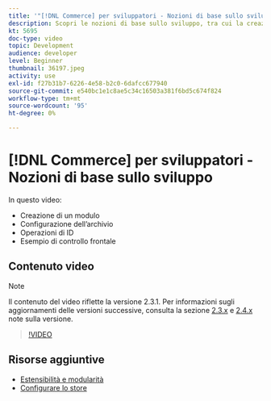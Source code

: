 ```yaml
---
title: '"[!DNL Commerce] per sviluppatori - Nozioni di base sullo sviluppo"'
description: Scopri le nozioni di base sullo sviluppo, tra cui la creazione di un modulo, la configurazione dello store, le operazioni DI ID e un esempio di controller anteriore.
kt: 5695
doc-type: video
topic: Development
audience: developer
level: Beginner
thumbnail: 36197.jpeg
activity: use
exl-id: f27b31b7-6226-4e58-b2c0-6dafcc677940
source-git-commit: e540bc1e1c8ae5c34c16503a381f6bd5c674f824
workflow-type: tm+mt
source-wordcount: '95'
ht-degree: 0%

---
```


# [!DNL Commerce] per sviluppatori - Nozioni di base sullo sviluppo

In questo video:

- Creazione di un modulo
- Configurazione dell’archivio
- Operazioni di ID
- Esempio di controllo frontale

## Contenuto video

>[!NOTE]
>
>Il contenuto del video riflette la versione 2.3.1. Per informazioni sugli aggiornamenti delle versioni successive, consulta la sezione [ 2.3.x](https://devdocs.magento.com/guides/v2.3/release-notes/bk-release-notes.html) e [2.4.x](https://devdocs.magento.com/guides/v2.4/release-notes/bk-release-notes.html) note sulla versione.

>[!VIDEO](https://video.tv.adobe.com/v/36197?quality=12&learn=on)

## Risorse aggiuntive

- [Estensibilità e modularità](https://devdocs.magento.com/guides/v2.4/architecture/extensibility.html)
- [Configurare lo store](https://devdocs.magento.com/cloud/configure/configuration-overview.html)
